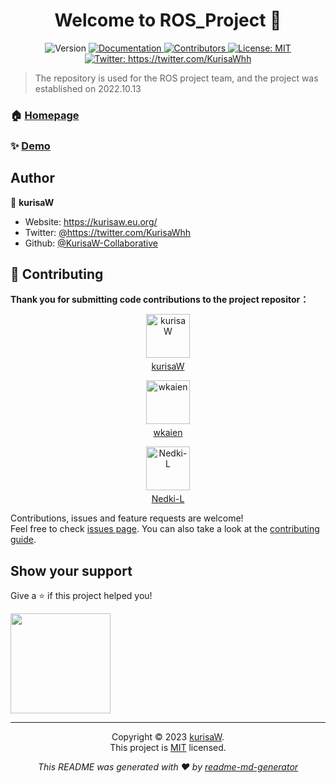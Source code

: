 <h1 align="center">Welcome to ROS_Project 👋</h1>

<div align="center">
<p>
  <img alt="Version" src="https://img.shields.io/badge/version-v1.0.0-blue.svg?cacheSeconds=2592000" />
  <a href="https://github.com/KurisaW-Collaborative/ROS_Project" target="_blank">
    <img alt="Documentation" src="https://img.shields.io/badge/documentation-yes-brightgreen.svg" />
  </a>
  <a href="https://github.com/KurisaW-Collaborative/ROS_Project/graphs/contributors" target="_blank">
    <img alt="Contributors" src="https://img.shields.io/github/contributors/KurisaW-Collaborative/ROS_Project" />
  </a>
  <a href="https://github.com/KurisaW-Collaborative/ROS_Project/blob/main/LICENSE" target="_blank">
    <img alt="License: MIT" src="https://img.shields.io/badge/License-MIT-yellow.svg" />
  </a>
  <a href="https://twitter.com/KurisaWhh" target="_blank">
    <img alt="Twitter: https://twitter.com/KurisaWhh" src="https://img.shields.io/twitter/follow/KurisaWhh.svg?style=social" />
  </a>
</p>
</div>

> The repository is used for the ROS project team, and the project was established on 2022.10.13

### 🏠 [Homepage](https://github.com/KurisaW-Collaborative/ROS_Project)

### ✨ [Demo](https://github.com/KurisaW-Collaborative/ROS_Project)

## Author

👤 **kurisaW**

* Website: https://kurisaw.eu.org/
* Twitter: [@https:\/\/twitter.com\/KurisaWhh](https://twitter.com/KurisaWhh)
* Github: [@KurisaW-Collaborative](https://github.com/KurisaW-Collaborative)

## 🤝 Contributing

**Thank you for submitting code contributions to the project repositor：**

<!-- Avatar and User Name Section -->
<div style="text-align: center;">
  <a href="https://github.com/kurisaW">
    <img src="https://avatars.githubusercontent.com/u/98592772?v=4" width="70" alt="kurisaW">
    <p style="margin-top: 5px;">kurisaW</p>
  </a>
</div>
<div style="text-align: center;">
  <a href="https://github.com/wkaien">
    <img src="https://avatars.githubusercontent.com/u/114553677?v=4" width="70" alt="wkaien">
    <p style="margin-top: 5px;">wkaien</p>
  </a>
</div>
<div style="text-align: center;">
  <a href="https://github.com/Nedki-L">
    <img src="https://avatars.githubusercontent.com/u/114712457?v=4" width="70" alt="Nedki-L">
    <p style="margin-top: 5px;">Nedki-L</p>
  </a>
</div>
  
  Contributions, issues and feature requests are welcome!<br />Feel free to check [issues page](https://github.com/KurisaW-Collaborative/ROS_Project/issues). You can also take a look at the [contributing guide](https://github.com/KurisaW-Collaborative/ROS_Project/graphs/contributors).

## Show your support

Give a ⭐️ if this project helped you!

<a href="https://www.patreon.com/kurisaW">
  <img src="https://c5.patreon.com/external/logo/become_a_patron_button@2x.png" width="160">
</a>

***

<div align="center">
  
Copyright © 2023 [kurisaW](https://github.com/KurisaW-Collaborative).<br />
This project is [MIT](https://github.com/KurisaW-Collaborative/ROS_Project/blob/main/LICENSE) licensed.
</dtv>

_This README was generated with ❤️ by [readme-md-generator](https://github.com/kefranabg/readme-md-generator)_
